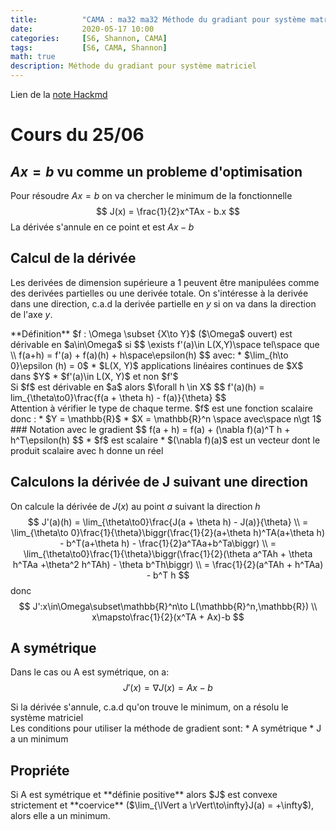 ```yaml
---
title:          "CAMA : ma32 ma32 Méthode du gradiant pour système matriciel"
date:           2020-05-17 10:00
categories:     [S6, Shannon, CAMA]
tags:           [S6, CAMA, Shannon]
math: true
description: Méthode du gradiant pour système matriciel
---
```

Lien de la [note Hackmd](https://hackmd.io/@lemasymasa/r1p26Wl2U)
# Cours du 25/06

## $Ax = b$ vu comme un probleme d'optimisation
Pour résoudre $Ax = b$ on va chercher le minimum de la fonctionnelle
$$
J(x) = \frac{1}{2}x^TAx - b.x
$$
La dérivée s'annule en ce point et est $Ax - b$

## Calcul de la dérivée
Les derivées de dimension supérieure a 1 peuvent être manipulées comme des derivées partielles ou une derivée totale. On s'intéresse à la derivée dans une direction, c.a.d la derivée partielle en $y$ si on va dans la direction de l'axe $y$.

<div class="alert alert-info" role="alert" markdown="1">
**Définition**
$f : \Omega \subset {X\to Y}$ ($\Omega$ ouvert) est dérivable en $a\in\Omega$ si
$$
\exists f'(a)\in L(X,Y)\space tel\space que \\
f(a+h) = f'(a) + f(a)(h) + h\space\epsilon(h)
$$
avec:
* $\lim_{h\to 0}\epsilon (h) = 0$
* $L(X, Y)$ applications linéaires continues de $X$ dans $Y$
* $f'(a)\in L(X, Y)$ et non $f'$
</div>
Si $f$ est dérivable en $a$ alors $\forall h \in X$
$$
f'(a)(h) = lim_{\theta\to0}\frac{f(a + \theta h) - f(a)}{\theta}
$$
<div class="alert alert-warning" role="alert" markdown="1">
Attention à vérifier le type de chaque terme.
$f$ est une fonction scalaire donc :
* $Y = \mathbb{R}$
* $X = \mathbb{R}^n \space avec\space n\gt 1$
</div>
### Notation avec le gradient
$$
f(a + h) = f(a) + (\nabla f)(a)^T h + h^T\epsilon(h)
$$
* $f$ est scalaire
* $(\nabla f)(a)$ est un vecteur dont le produit scalaire avec h donne un réel

## Calculons la dérivée de J suivant une direction
On calcule la dérivée de $J(x)$ au point $a$ suivant la direction $h$
$$
J'(a)(h) = \lim_{\theta\to0}\frac{J(a + \theta h) - J(a)}{\theta} \\
= \lim_{\theta\to 0}\frac{1}{\theta}\biggr(\frac{1}{2}(a+\theta h)^TA(a+\theta h) - b^T(a+\theta h) - \frac{1}{2}a^TAa+b^Ta\biggr) \\
= \lim_{\theta\to0}\frac{1}{\theta}\biggr(\frac{1}{2}(\theta a^TAh + \theta h^TAa +\theta^2 h^TAh) - \theta b^Th\biggr) \\
= \frac{1}{2}(a^TAh + h^TAa) - b^T h
$$
donc
$$
J':x\in\Omega\subset\mathbb{R}^n\to L(\mathbb{R}^n,\mathbb{R}) \\
x\mapsto\frac{1}{2}(x^TA + Ax)-b
$$

## A symétrique
Dans le cas ou A est symétrique, on a:
$$
J'(x) = \nabla J(x) = Ax - b
$$
<div class="alert alert-success" role="alert">
Si la dérivée s'annule, c.a.d qu'on trouve le minimum, on a résolu le système matriciel
</div>
<div class="alert alert-info" role="alert" markdown="1">
Les conditions pour utiliser la méthode de gradient sont:
* A symétrique
* J a un minimum
</div>

## Propriéte
<div class="alert alert-info" role="alert" markdown="1">
Si A est symétrique et **définie positive** alors $J$ est convexe strictement et **coervice** ($\lim_{\lVert a \rVert\to\infty}J(a) = +\infty$), alors elle a un minimum.
</div>